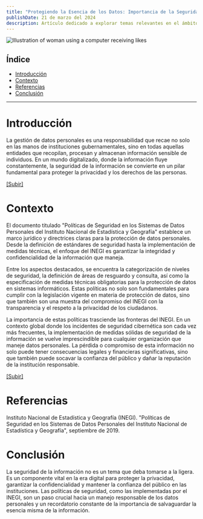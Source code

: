 ```yaml
---
title: "Protegiendo la Esencia de los Datos: Importancia de la Seguridad de la Información"
publishDate: 21 de marzo del 2024
description: Artículo dedicado a explorar temas relevantes en el ámbito de la seguridad de la información, en el que nos meteremos de lleno en la importancia de salvaguardar los datos personales y la vitalidad de mantener políticas y procedimientos adecuados para garantizar su protección.
---
```


![Illustration of woman using a computer receiving likes](/assets/blog/casual-life-3d-likes.webp)

## <a name="top"></a> Índice

- [Introducción](#a)
- [Contexto](#b)
- [Referencias](#c)
- [Conclusión](#d)

---

# <a name="a"></a>Introducción

La gestión de datos personales es una responsabilidad que recae no solo en las manos de instituciones gubernamentales, sino en todas aquellas entidades que recopilan, procesan y almacenan información sensible de individuos. En un mundo digitalizado, donde la información fluye constantemente, la seguridad de la información se convierte en un pilar fundamental para proteger la privacidad y los derechos de las personas.

[[Subir]](#top)

# <a name="b"></a>Contexto

El documento titulado "Políticas de Seguridad en los Sistemas de Datos Personales del Instituto Nacional de Estadística y Geografía" establece un marco jurídico y directrices claras para la protección de datos personales. Desde la definición de estándares de seguridad hasta la implementación de medidas técnicas, el enfoque del INEGI es garantizar la integridad y confidencialidad de la información que maneja.

Entre los aspectos destacados, se encuentra la categorización de niveles de seguridad, la definición de áreas de resguardo y consulta, así como la especificación de medidas técnicas obligatorias para la protección de datos en sistemas informáticos. Estas políticas no solo son fundamentales para cumplir con la legislación vigente en materia de protección de datos, sino que también son una muestra del compromiso del INEGI con la transparencia y el respeto a la privacidad de los ciudadanos.

La importancia de estas políticas trasciende las fronteras del INEGI. En un contexto global donde los incidentes de seguridad cibernética son cada vez más frecuentes, la implementación de medidas sólidas de seguridad de la información se vuelve imprescindible para cualquier organización que maneje datos personales. La pérdida o compromiso de esta información no solo puede tener consecuencias legales y financieras significativas, sino que también puede socavar la confianza del público y dañar la reputación de la institución responsable.

[[Subir]](#top)

# <a name="c"></a>Referencias

Instituto Nacional de Estadística y Geografía (INEGI). "Políticas de Seguridad en los Sistemas de Datos Personales del Instituto Nacional de Estadística y Geografía", septiembre de 2019.

# <a name="d"></a>Conclusión

 La seguridad de la información no es un tema que deba tomarse a la ligera. Es un componente vital en la era digital para proteger la privacidad, garantizar la confidencialidad y mantener la confianza del público en las instituciones. Las políticas de seguridad, como las implementadas por el INEGI, son un paso crucial hacia un manejo responsable de los datos personales y un recordatorio constante de la importancia de salvaguardar la esencia misma de la información.